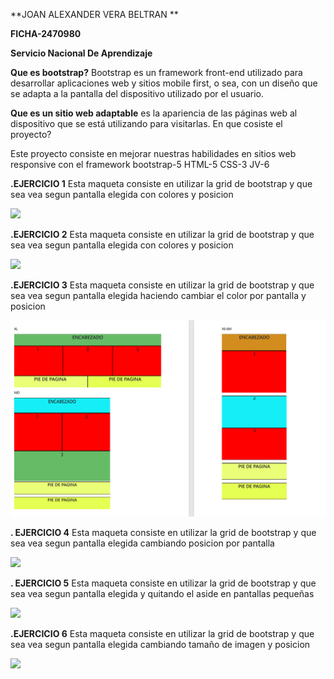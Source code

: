 **JOAN ALEXANDER VERA BELTRAN **

**FICHA-2470980**

**Servicio Nacional De Aprendizaje**


**Que es bootstrap?** Bootstrap es un framework front-end utilizado para desarrollar aplicaciones web y sitios mobile first, o sea,
con un diseño que se adapta a la pantalla del dispositivo utilizado por el usuario.


**Que es un sitio web adaptable** es la apariencia de las páginas web al dispositivo que se está utilizando para visitarlas.
En que cosiste el proyecto?


Este proyecto consiste en mejorar nuestras habilidades en sitios web responsive con el framework bootstrap-5 HTML-5 CSS-3 JV-6

 **.EJERCICIO 1**
 Esta maqueta consiste en utilizar la grid de bootstrap y que sea vea segun pantalla elegida con colores y posicion
 
 
![](https://github.com/akexvera92/repositorio-SENA/blob/main/EJERCICIO1.png)

 **.EJERCICIO 2**
 Esta maqueta consiste en utilizar la grid de bootstrap y que sea vea segun pantalla elegida con colores y posicion
 
 
![](https://github.com/akexvera92/repositorio-SENA/blob/main/EJERCICIO2.png)

**.EJERCICIO 3**
Esta maqueta consiste en utilizar la grid de bootstrap y que sea vea segun pantalla elegida  haciendo cambiar el color por pantalla y posicion 


![](https://github.com/akexvera92/MaquetasSCSS/blob/main/EJERCICIO%203%20SCSS.png)

**. EJERCICIO 4**
Esta maqueta consiste en utilizar la grid de bootstrap y que sea vea segun pantalla elegida cambiando posicion por pantalla


![](https://github.com/akexvera92/repositorio-SENA/blob/main/EJERCICIO4.png)

**. EJERCICIO 5**
Esta maqueta consiste en utilizar la grid de bootstrap y que sea vea segun pantalla elegida y quitando el aside en pantallas pequeñas 


![](https://github.com/akexvera92/repositorio-SENA/blob/main/EJERCICIO5.png)

**.EJERCICIO 6**
Esta maqueta consiste en utilizar la grid de bootstrap y que sea vea segun pantalla elegida  cambiando tamaño de imagen y posicion 


![](https://github.com/akexvera92/repositorio-SENA/blob/main/EJERCICIO6.png)

